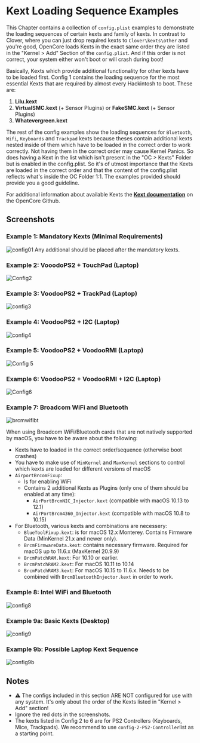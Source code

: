 # Kext Loading Sequence Examples

This Chapter contains a collection of `config.plist` examples to demonstrate the loading sequences of certain kexts and family of kexts. In contrast to Clover, where you can just drop required kexts to `Clover\kexts\other` and you're good, OpenCore loads Kexts in the exact same order they are listed in the "Kernel > Add" Section of the `config.plist`. And if this order is not correct, your system either won't boot or will crash during boot!

Basically, Kexts which provide additional functionality for other kexts have to be loaded first. Config 1 contains the loading sequence for the most essential Kexts that are required by almost every Hackintosh to boot. These are:

1. **Lilu.kext**
2. **VirtualSMC.kext** (+ Sensor Plugins) or **FakeSMC.kext** (+ Sensor Plugins)
3. **Whatevergreen.kext**

The rest of the config examples show the loading sequences for `Bluetooth`, `Wifi`, `Keyboards` and `Trackpad` kexts because theses contain additional kexts nested inside of them which have to be loaded in the correct order to work correctly. Not having them in the correct order may cause Kernel Panics. So does having a Kext in the list which isn't present in the "OC > Kexts" Folder but is enabled in the config.plist. So it's of utmost importance that the Kexts are loaded in the correct order and that the content of the config.plist reflects what's inside the OC Folder 1:1. The examples provided should provide you a good guideline.

For additional information about available Kexts the [**Kext documentation**](https://github.com/acidanthera/OpenCorePkg/blob/master/Docs/Kexts.md) on the OpenCore Github.

## Screenshots
### Example 1: Mandatory Kexts (Minimal Requirements)
![config01](https://user-images.githubusercontent.com/76865553/140840864-e7596685-d2bf-426d-af92-4f23fa01f18a.png)
Any additional should be placed after the mandatory kexts.
### Example 2: VooodoPS2 + TouchPad (Laptop)
![Config2](https://user-images.githubusercontent.com/76865553/140813746-3d3ab6aa-949a-4b91-8c9b-c3dcd0fef77d.png)
### Example 3: VoodooPS2 + TrackPad (Laptop)
![config3](https://user-images.githubusercontent.com/76865553/140813775-eb6ff60f-9ec3-4c9b-a768-f5e5a9e6868e.png)
### Example 4: VoodooPS2 + I2C (Laptop)
![config4](https://user-images.githubusercontent.com/76865553/140813798-a403f299-e85d-4fed-90f7-bea045384db5.png)
### Example 5: VoodooPS2 + VoodooRMI (Laptop)
![Config 5](https://user-images.githubusercontent.com/76865553/140813835-d9cd3e9c-ee55-43f1-b33f-2ae292b53b17.png)
### Example 6: VoodooPS2 + VoodooRMI + I2C (Laptop)
![Config6](https://user-images.githubusercontent.com/76865553/140813861-4ffce7a5-d636-4bec-a496-cefe85b2a9a0.png)
### Example 7: Broadcom WiFi and Bluetooth 
![brcmwifibt](https://user-images.githubusercontent.com/76865553/142741082-598db376-cff1-48c4-8cce-c1a06312f85b.png)

When using Broadcom WiFi/Bluetooth cards that are not natively supported by macOS, you have to be aware about the following:

- Kexts have to loaded in the correct order/sequence (otherwise boot crashes)
- You have to make use of `MinKernel` and `MaxKernel` sections to control which kexts are loaded for different versions of macOS 
- `AirportBrcomFixup`:
	- Is for enabling WiFi
	- Contains 2 additional Kexts as Plugins (only one of them should be enabled at any time):
		- `AirPortBrcmNIC_Injector.kext` (compatible with macOS 10.13 to 12.1)
		- `AirPortBrcm4360_Injector.kext` (compatible with macOS 10.8 to 10.15)
- For Bluetooth, various kexts and combinations are necessery:
	- `BlueToolFixup.kext`: is for macOS 12.x Monterey. Contains Firmware Data (MinKernel 21.x and newer only).
	- `BrcmFirmwareData.kext`: contains necessary firmware. Required for macOS up to 11.6.x (MaxKernel 20.9.9)
	- `BrcmPatchRAM.kext`: For 10.10 or earlier.
	- `BrcmPatchRAM2.kext`: For macOS 10.11 to 10.14
	- `BrcmPatchRAM3.kext`: For macOS 10.15 to 11.6.x. Needs to be combined with `BrcmBluetoothInjector.kext` in order to work.

### Example 8: Intel WiFi and Bluetooth 
![config8](https://user-images.githubusercontent.com/76865553/140813902-8f5cedb0-4fd6-4736-ab69-c5e6f3a63fdb.png)
### Example 9a: Basic Kexts (Desktop)
![config9](https://user-images.githubusercontent.com/76865553/140826181-073a2204-aacb-435e-970c-1823cd2786d1.png)
### Example 9b: Possible Laptop Kext Sequence
![config9b](https://user-images.githubusercontent.com/76865553/140829571-525840b9-f7e5-4abb-8cd9-3aa0e31867a9.png)

## Notes
- :warning: The configs included in this section ARE NOT configured for use with any system. It's only about the order of the Kexts listed in "Kernel > Add" section!
- Ignore the red dots in the screenshots. 
- The kexts listed in Config 2 to 6 are for PS2 Controllers (Keyboards, Mice, Trackpads). We recommend to use `config-2-PS2-Controller`list as a starting point.
